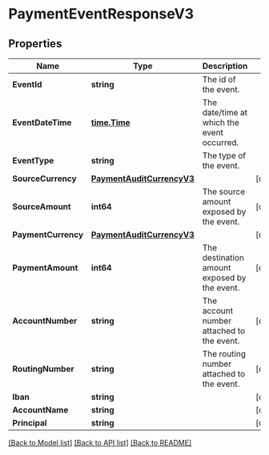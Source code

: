# PaymentEventResponseV3

## Properties

Name | Type | Description | Notes
------------ | ------------- | ------------- | -------------
**EventId** | **string** | The id of the event. | 
**EventDateTime** | [**time.Time**](time.Time.md) | The date/time at which the event occurred. | 
**EventType** | **string** | The type of the event. | 
**SourceCurrency** | [**PaymentAuditCurrencyV3**](PaymentAuditCurrencyV3.md) |  | [optional] 
**SourceAmount** | **int64** | The source amount exposed by the event. | [optional] 
**PaymentCurrency** | [**PaymentAuditCurrencyV3**](PaymentAuditCurrencyV3.md) |  | [optional] 
**PaymentAmount** | **int64** | The destination amount exposed by the event. | [optional] 
**AccountNumber** | **string** | The account number attached to the event. | [optional] 
**RoutingNumber** | **string** | The routing number attached to the event. | [optional] 
**Iban** | **string** |  | [optional] 
**AccountName** | **string** |  | [optional] 
**Principal** | **string** |  | [optional] 

[[Back to Model list]](../README.md#documentation-for-models) [[Back to API list]](../README.md#documentation-for-api-endpoints) [[Back to README]](../README.md)


